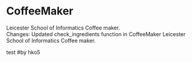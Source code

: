 # CoffeeMaker
Leicester School of Informatics Coffee maker.\
Changes:
Updated check_ingredients function in CoffeeMaker
Leicester School of Informatics Coffee maker.  
  
  
test #by hko5
